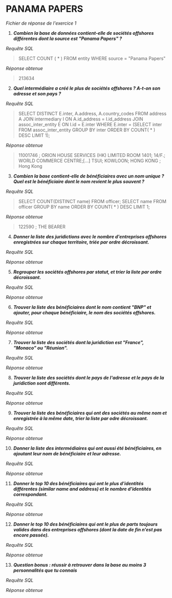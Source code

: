 # PANAMA PAPERS

*Fichier de réponse de l'exercice 1*

1. ***Combien la base de données contient-elle de sociétés offshores différentes dont la source est "Panama Papers" ?***

*Requête SQL*
> SELECT COUNT ( * ) FROM entity WHERE source = "Panama Papers"

*Réponse obtenue*
> 213634


2. ***Quel intermédiaire a créé le plus de sociétés offshores ? A-t-on son adresse et son pays ?***

*Requête SQL*
> SELECT DISTINCT E.inter, A.address, A.country_codes FROM address A JOIN intermediary I ON A.id_address = I.id_address JOIN assoc_inter_entity E ON I.id = E.inter WHERE E.inter = (SELECT inter FROM assoc_inter_entity GROUP BY inter ORDER BY COUNT( * ) DESC LIMIT 1);

*Réponse obtenue*
> 11001746 ; ORION HOUSE SERVICES (HK) LIMITED ROOM 1401; 14/F.; WORLD COMMERCE  CENTRE;[...] TSUI; KOWLOON; HONG KONG ; Hong Kong


3. ***Combien la base contient-elle de bénéficiaires avec un nom unique ? Quel est le bénéficiaire dont le nom revient le plus souvent ?***

*Requête SQL*
> SELECT COUNT(DISTINCT name) FROM officer; SELECT name FROM officer GROUP BY name ORDER BY COUNT( * ) DESC LIMIT 1;

*Réponse obtenue*
> 122590 ; THE BEARER


4. ***Donner la liste des juridictions avec le nombre d'entreprises offshores enregistrées sur chaque territoire, triée par ordre décroissant.***

*Requête SQL*
> 

*Réponse obtenue*
> 


5. ***Regrouper les sociétés offshores par statut, et trier la liste par ordre décroissant.***

*Requête SQL*
> 

*Réponse obtenue*
> 


6. ***Trouver la liste des bénéficiaires dont le nom contient "BNP" et ajouter, pour chaque bénéficiaire, le nom des sociétés offshores.***

*Requête SQL*
> 

*Réponse obtenue*
> 


7. ***Trouver la liste des sociétés dont la juridiction est "France", "Monaco" ou "Réunion".***

*Requête SQL*
> 

*Réponse obtenue*
> 


8. ***Trouver la liste des sociétés dont le pays de l'adresse et le pays de la juridiction sont différents.***

*Requête SQL*
> 

*Réponse obtenue*
> 


9. ***Trouver la liste des bénéficiaires qui ont des sociétés au même nom et enregistrée à la même date, trier la liste par odre décroissant.***

*Requête SQL*
> 

*Réponse obtenue*
> 


10. ***Donner la liste des intermédiaires qui ont aussi été bénéficiaires, en ajoutant leur nom de bénéficiaire et leur adresse.***

*Requête SQL*
> 

*Réponse obtenue*
> 


11. ***Donner le top 10 des bénéficiaires qui ont le plus d'identités différentes (similar name and address) et le nombre d'identités correspondant.***

*Requête SQL*
> 

*Réponse obtenue*
> 


12. ***Donner le top 10 des bénéficiaires qui ont le plus de parts toujours valides dans des entreprises offshores (dont la date de fin n'est pas encore passée).***

*Requête SQL*
> 

*Réponse obtenue*
> 


13. ***Question bonus : réussir à retrouver dans la base au moins 3 personnalités que tu connais***

*Requête SQL*
> 

*Réponse obtenue*
> 

